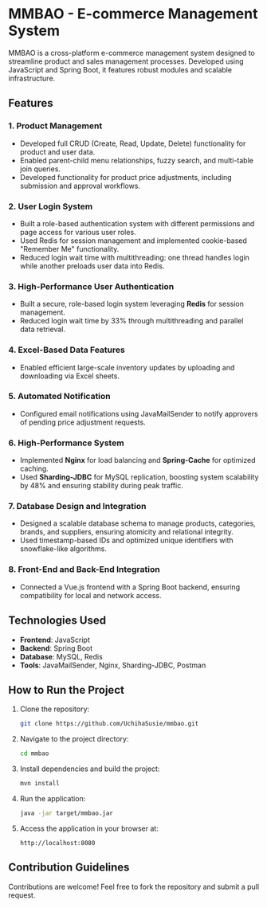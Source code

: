 
# MMBAO - E-commerce Management System

MMBAO is a cross-platform e-commerce management system designed to streamline product and sales management processes. Developed using JavaScript and Spring Boot, it features robust modules and scalable infrastructure.

## Features

### 1. **Product Management**
- Developed full CRUD (Create, Read, Update, Delete) functionality for product and user data.
- Enabled parent-child menu relationships, fuzzy search, and multi-table join queries.
- Developed functionality for product price adjustments, including submission and approval workflows.
  
### 2. **User Login System**
- Built a role-based authentication system with different permissions and page access for various user roles.
- Used Redis for session management and implemented cookie-based "Remember Me" functionality.
- Reduced login wait time with multithreading: one thread handles login while another preloads user data into Redis.

### 3. **High-Performance User Authentication**
- Built a secure, role-based login system leveraging **Redis** for session management.
- Reduced login wait time by 33% through multithreading and parallel data retrieval.

### 4. **Excel-Based Data Features**
- Enabled efficient large-scale inventory updates by uploading and downloading via Excel sheets.

### 5. **Automated Notification**
- Configured email notifications using JavaMailSender to notify approvers of pending price adjustment requests.

### 6. **High-Performance System**
- Implemented **Nginx** for load balancing and **Spring-Cache** for optimized caching.
- Used **Sharding-JDBC** for MySQL replication, boosting system scalability by 48% and ensuring stability during peak traffic.

### 7. **Database Design and Integration**
- Designed a scalable database schema to manage products, categories, brands, and suppliers, ensuring atomicity and relational integrity.
- Used timestamp-based IDs and optimized unique identifiers with snowflake-like algorithms.
  
### 8. **Front-End and Back-End Integration**
- Connected a Vue.js frontend with a Spring Boot backend, ensuring compatibility for local and network access.

## Technologies Used
- **Frontend**: JavaScript
- **Backend**: Spring Boot
- **Database**: MySQL, Redis
- **Tools**: JavaMailSender, Nginx, Sharding-JDBC, Postman

## How to Run the Project
1. Clone the repository:
   ```bash
   git clone https://github.com/UchihaSusie/mmbao.git
   ```
2. Navigate to the project directory:
   ```bash
   cd mmbao
   ```
3. Install dependencies and build the project:
   ```bash
   mvn install
   ```
4. Run the application:
   ```bash
   java -jar target/mmbao.jar
   ```
5. Access the application in your browser at:
   ```
   http://localhost:8080
   ```

## Contribution Guidelines
Contributions are welcome! Feel free to fork the repository and submit a pull request.

